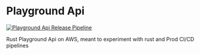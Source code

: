 # Playground Api

[![Playground Api Release Pipeline](https://github.com/dawsonfi/playground-api/actions/workflows/pipeline.yml/badge.svg)](https://github.com/dawsonfi/playground-api/actions/workflows/pipeline.yml)

Rust Playground Api on AWS, meant to experiment with rust and Prod CI/CD pipelines

